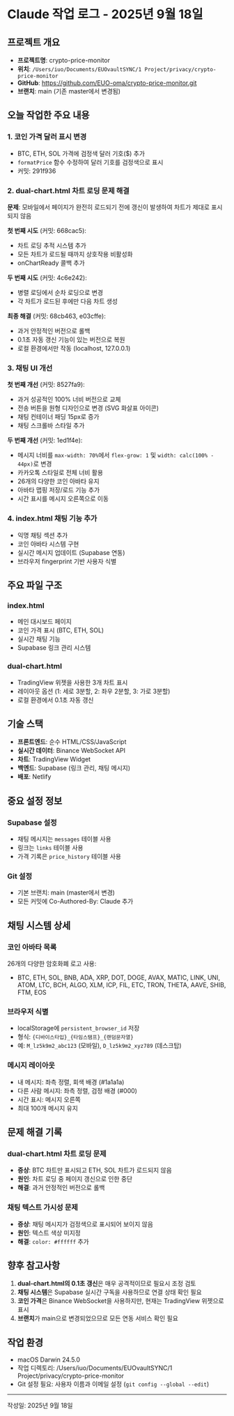 # Claude 작업 로그 - 2025년 9월 18일

## 프로젝트 개요
- **프로젝트명**: crypto-price-monitor
- **위치**: `/Users/iuo/Documents/EUOvaultSYNC/1 Project/privacy/crypto-price-monitor`
- **GitHub**: https://github.com/EUO-oma/crypto-price-monitor.git
- **브랜치**: main (기존 master에서 변경됨)

## 오늘 작업한 주요 내용

### 1. 코인 가격 달러 표시 변경
- BTC, ETH, SOL 가격에 검정색 달러 기호($) 추가
- `formatPrice` 함수 수정하여 달러 기호를 검정색으로 표시
- 커밋: 291f936

### 2. dual-chart.html 차트 로딩 문제 해결
**문제**: 모바일에서 페이지가 완전히 로드되기 전에 갱신이 발생하여 차트가 제대로 표시되지 않음

**첫 번째 시도** (커밋: 668cac5):
- 차트 로딩 추적 시스템 추가
- 모든 차트가 로드될 때까지 상호작용 비활성화
- onChartReady 콜백 추가

**두 번째 시도** (커밋: 4c6e242):
- 병렬 로딩에서 순차 로딩으로 변경
- 각 차트가 로드된 후에만 다음 차트 생성

**최종 해결** (커밋: 68cb463, e03cffe):
- 과거 안정적인 버전으로 롤백
- 0.1초 자동 갱신 기능이 있는 버전으로 복원
- 로컬 환경에서만 작동 (localhost, 127.0.0.1)

### 3. 채팅 UI 개선

**첫 번째 개선** (커밋: 8527fa9):
- 과거 성공적인 100% 너비 버전으로 교체
- 전송 버튼을 원형 디자인으로 변경 (SVG 화살표 아이콘)
- 채팅 컨테이너 패딩 15px로 증가
- 채팅 스크롤바 스타일 추가

**두 번째 개선** (커밋: 1ed1f4e):
- 메시지 너비를 `max-width: 70%`에서 `flex-grow: 1` 및 `width: calc(100% - 44px)`로 변경
- 카카오톡 스타일로 전체 너비 활용
- 26개의 다양한 코인 아바타 유지
- 아바타 맵핑 저장/로드 기능 추가
- 시간 표시를 메시지 오른쪽으로 이동

### 4. index.html 채팅 기능 추가
- 익명 채팅 섹션 추가
- 코인 아바타 시스템 구현
- 실시간 메시지 업데이트 (Supabase 연동)
- 브라우저 fingerprint 기반 사용자 식별

## 주요 파일 구조

### index.html
- 메인 대시보드 페이지
- 코인 가격 표시 (BTC, ETH, SOL)
- 실시간 채팅 기능
- Supabase 링크 관리 시스템

### dual-chart.html
- TradingView 위젯을 사용한 3개 차트 표시
- 레이아웃 옵션 (1: 세로 3분할, 2: 좌우 2분할, 3: 가로 3분할)
- 로컬 환경에서 0.1초 자동 갱신

## 기술 스택
- **프론트엔드**: 순수 HTML/CSS/JavaScript
- **실시간 데이터**: Binance WebSocket API
- **차트**: TradingView Widget
- **백엔드**: Supabase (링크 관리, 채팅 메시지)
- **배포**: Netlify

## 중요 설정 정보

### Supabase 설정
- 채팅 메시지는 `messages` 테이블 사용
- 링크는 `links` 테이블 사용
- 가격 기록은 `price_history` 테이블 사용

### Git 설정
- 기본 브랜치: main (master에서 변경)
- 모든 커밋에 Co-Authored-By: Claude 추가

## 채팅 시스템 상세

### 코인 아바타 목록
26개의 다양한 암호화폐 로고 사용:
- BTC, ETH, SOL, BNB, ADA, XRP, DOT, DOGE, AVAX, MATIC, LINK, UNI, ATOM, LTC, BCH, ALGO, XLM, ICP, FIL, ETC, TRON, THETA, AAVE, SHIB, FTM, EOS

### 브라우저 식별
- localStorage에 `persistent_browser_id` 저장
- 형식: `{디바이스타입}_{타임스탬프}_{랜덤문자열}`
- 예: `M_lz5k9m2_abc123` (모바일), `D_lz5k9m2_xyz789` (데스크탑)

### 메시지 레이아웃
- 내 메시지: 좌측 정렬, 회색 배경 (#1a1a1a)
- 다른 사람 메시지: 좌측 정렬, 검정 배경 (#000)
- 시간 표시: 메시지 오른쪽
- 최대 100개 메시지 유지

## 문제 해결 기록

### dual-chart.html 차트 로딩 문제
- **증상**: BTC 차트만 표시되고 ETH, SOL 차트가 로드되지 않음
- **원인**: 차트 로딩 중 페이지 갱신으로 인한 중단
- **해결**: 과거 안정적인 버전으로 롤백

### 채팅 텍스트 가시성 문제
- **증상**: 채팅 메시지가 검정색으로 표시되어 보이지 않음
- **원인**: 텍스트 색상 미지정
- **해결**: `color: #ffffff` 추가

## 향후 참고사항

1. **dual-chart.html의 0.1초 갱신**은 매우 공격적이므로 필요시 조정 검토
2. **채팅 시스템**은 Supabase 실시간 구독을 사용하므로 연결 상태 확인 필요
3. **코인 가격**은 Binance WebSocket을 사용하지만, 현재는 TradingView 위젯으로 표시
4. **브랜치**가 main으로 변경되었으므로 모든 연동 서비스 확인 필요

## 작업 환경
- macOS Darwin 24.5.0
- 작업 디렉토리: /Users/iuo/Documents/EUOvaultSYNC/1 Project/privacy/crypto-price-monitor
- Git 설정 필요: 사용자 이름과 이메일 설정 (`git config --global --edit`)

---
작성일: 2025년 9월 18일